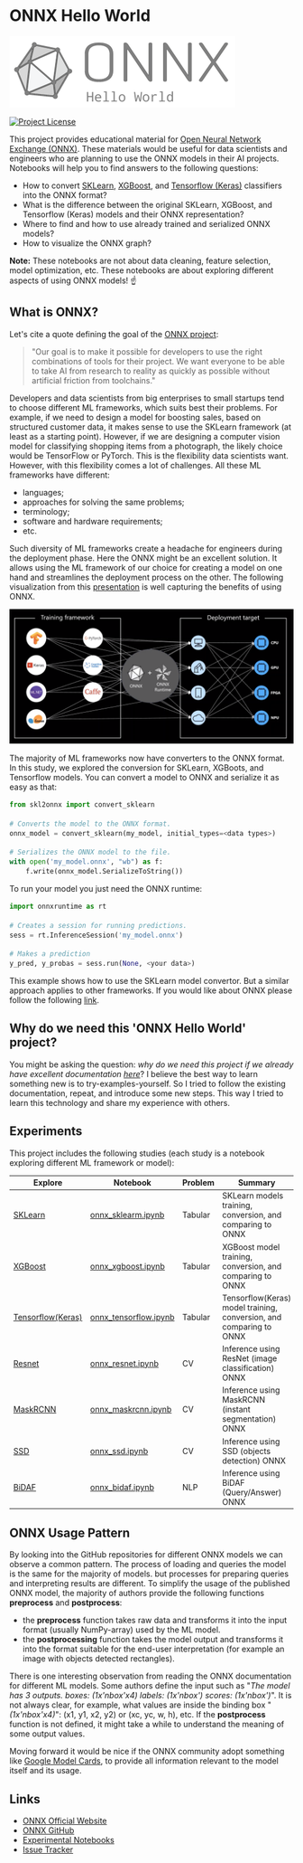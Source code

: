 # ONNX Hello World

![Project Logo](/logo.png)

[![Project License](https://img.shields.io/badge/License-MIT-blue.svg)](https://github.com/mmgalushka/bootwrap/blob/main/LICENSE)

This project provides educational material for [Open Neural Network Exchange (ONNX)](https://onnx.ai/). These materials would be useful for data scientists and engineers who are planning to use the ONNX models in their AI projects. Notebooks will help you to find answers to the following questions: 

* How to convert [SKLearn](https://scikit-learn.org/stable/), [XGBoost](https://xgboost.readthedocs.io/en/latest/), and [Tensorflow (Keras)](https://www.tensorflow.org/) classifiers into the ONNX format? 
* What is the difference between the original  SKLearn, XGBoost, and Tensorflow (Keras) models and their ONNX representation?
* Where to find and how to use already trained and serialized ONNX models?
* How to visualize the ONNX graph?

**Note:** These notebooks are not about data cleaning, feature selection, model optimization, etc. These notebooks are about exploring different aspects of using ONNX models! :point_up:

## What is ONNX?

Let's cite a quote defining the goal of the [ONNX project](https://onnx.ai/about.html):

> "Our goal is to make it possible for developers to use the right combinations of tools for their project. We want everyone to be able to take AI from research to reality as quickly as possible without artificial friction from toolchains."

Developers and data scientists from big enterprises to small startups tend to choose different ML frameworks, which suits best their problems. For example, if we need to design a model for boosting sales, based on structured customer data, it makes sense to use the SKLearn framework (at least as a starting point). However, if we are designing a computer vision model for classifying shopping items from a photograph, the likely choice would be TensorFlow or PyTorch. This is the flexibility data scientists want. However, with this flexibility comes a lot of challenges. All these ML frameworks have different:

* languages;
* approaches for solving the same problems;
* terminology;
* software and hardware requirements;
* etc.  

Such diversity of ML frameworks create a headache for engineers during the deployment phase. Here the ONNX might be an excellent solution. It allows using the ML framework of our choice for creating a model on one hand and streamlines the deployment process on the other.  The following visualization from this [presentation](https://www.youtube.com/watch?v=nAyv0n5lpX0) is well capturing the benefits of using ONNX.

![ONNX Visualization](onnx.png)

The majority of ML frameworks now have converters to the ONNX format. In this study, we explored the conversion for SKLearn, XGBoots, and Tensorflow models. You can convert a model to ONNX and serialize it as easy as that:

```Python
from skl2onnx import convert_sklearn

# Converts the model to the ONNX format.
onnx_model = convert_sklearn(my_model, initial_types=<data types>)

# Serializes the ONNX model to the file.
with open('my_model.onnx', "wb") as f:
    f.write(onnx_model.SerializeToString())
```

To run your model you just need the ONNX runtime:

```Python
import onnxruntime as rt

# Creates a session for running predictions.
sess = rt.InferenceSession('my_model.onnx')

# Makes a prediction
y_pred, y_probas = sess.run(None, <your data>)
```

This example shows how to use the SKLearn model convertor. But a similar approach applies to other frameworks. If you would like about ONNX please follow the following [link](https://github.com/onnx/).

## Why do we need this 'ONNX Hello World' project?

You might be asking the question: _why do we need this project if we already have excellent documentation [here](https://github.com/onnx/)_? I believe the best way to learn something new is to try-examples-yourself. So I tried to follow the existing documentation, repeat, and introduce some new steps. This way I tried to learn this technology and share my experience with others.

## Experiments

This project includes the following studies (each study is a notebook exploring different ML framework or model):

| Explore                                | Notebook | Problem | Summary |
| -------------------------------------- | -------- | ------- | ------- |
| [SKLearn](exp/sklearn.md)              | [onnx_sklearm.ipynb](onnx_sklearm.ipynb) | Tabular | SKLearn models training, conversion, and comparing to ONNX |
| [XGBoost](exp/xgboost.md)              | [onnx_xgboost.ipynb](onnx_xgboost.ipynb) | Tabular | XGBoost model training, conversion, and comparing to ONNX |
| [Tensorflow(Keras)](exp/tensorflow.md) | [onnx_tensorflow.ipynb](onnx_tensorflow.ipynb) | Tabular | Tensorflow(Keras) model training, conversion, and comparing to ONNX |
| [Resnet](exp/resnet.md)            | [onnx_resnet.ipynb](onnx_resnet.ipynb) | CV | Inference using ResNet (image classification) ONNX  |
| [MaskRCNN](exp/maskrcnn.md)            | [onnx_maskrcnn.ipynb](onnx_maskrcnn.ipynb) | CV | Inference using MaskRCNN (instant segmentation) ONNX |
| [SSD](exp/ssd.md)                  | [onnx_ssd.ipynb](onnx_ssd.ipynb) | CV | Inference using SSD (objects detection) ONNX |
| [BiDAF](exp/bidaf.md)                  | [onnx_bidaf.ipynb](onnx_bidaf.ipynb) | NLP | Inference using BiDAF (Query/Answer) ONNX |

## ONNX Usage Pattern

By looking into the GitHub repositories for different ONNX models we can observe a common pattern. The process of loading and queries the model is the same for the majority of models. but processes for preparing queries and interpreting results are different. To simplify the usage of the published ONNX model, the majority of authors provide the following functions **preprocess** and **postprocess**:

* the **preprocess** function takes raw data and transforms it into the input format (usually NumPy-array) used by the ML model.
* the **postprocessing** function takes the model output and transforms it into the format suitable for the end-user interpretation (for example an image with objects detected rectangles).

There is one interesting observation from reading the ONNX documentation for different ML models. Some authors define the input such as "_The model has 3 outputs. boxes: (1x'nbox'x4) labels: (1x'nbox') scores: (1x'nbox')_". It is not always clear, for example, what values are inside the binding box "_(1x'nbox'x4)_": (x1, y1, x2, y2) or (xc, yc, w, h), etc. If the **postprocess** function is not defined, it might take a while to understand the meaning of some output values.

Moving forward it would be nice if the ONNX community adopt something like [Google Model Cards](https://modelcards.withgoogle.com/about), to provide all information relevant to the model itself and its usage.


## Links

* [ONNX Official Website](https://onnx.ai/)
* [ONNX GitHub](https://github.com/onnx)
* [Experimental Notebooks](https://github.com/mmgalushka/onnx-hello-world)
* [Issue Tracker](https://github.com/mmgalushka/onnx-hello-world/issues)
